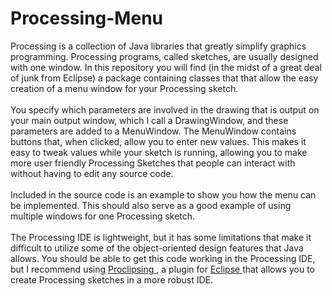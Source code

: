 # Processing-Menu

Processing is a collection of Java libraries that greatly simplify graphics programming. Processing programs, called sketches, are usually designed with one window. In this repository you will find (in the midst of a great deal of junk from Eclipse) a package containing classes that that allow the easy creation of a menu window for your Processing sketch.
<br/>
<br/>
You specify which parameters are involved in the drawing that is output on your main output window, which I call a DrawingWindow, and these parameters are added to a MenuWindow. The MenuWindow contains buttons that, when clicked, allow you to enter new values. This makes it easy to tweak values while your sketch is running, allowing you to make more user friendly Processing Sketches that people can interact with without having to edit any source code.
<br/>
<br/>
Included in the source code is an example to show you how the menu can be implemented. This should also serve as a good example of using multiple windows for one Processing sketch.
<br/>
<br/>
The Processing IDE is lightweight, but it has some limitations that make it difficult to utilize some of the object-oriented design features that Java allows. You should be able to get this code working in the Processing IDE, but I recommend using <a href = "https://code.google.com/archive/p/proclipsing/"> Proclipsing </a>, a plugin for <a href = "https://eclipse.org/"> Eclipse </a> that allows you to create Processing sketches in a more robust IDE.
